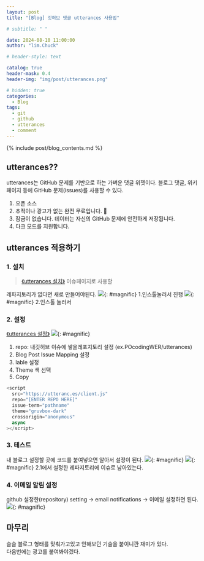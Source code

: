 ```yaml
---
layout: post
title: "[Blog] 깃허브 댓글 utterances 사용법"

# subtitle: " "

date: 2024-08-10 11:00:00
author: "lim.Chuck"

# header-style: text

catalog: true
header-mask: 0.4
header-img: "img/post/utterances.png"

# hidden: true
categories:
  - Blog
tags:
  - git
  - github
  - utterances
  - comment
---
```


{% include post/blog_contents.md %}

## utterances??

utterances는 GitHub 문제를 기반으로 하는 가벼운 댓글 위젯이다. 블로그 댓글, 위키 페이지 등에 GitHub 문제(issues)를 사용할 수 있다.

1. 오픈 소스
2. 추적이나 광고가 없는 완전 무료입니다. 📡
3. 잠금이 없습니다. 데이터는 자신의 GitHub 문제에 안전하게 저장됩니다.
4. 다크 모드를 지원합니다.

## utterances 적용하기

### 1. 설치

> [《utterances 설치》](https://github.com/apps/utterances) 이슈페이지로 사용할

레파지토리가 없다면 새로 만들어야된다.
![](/img/post/2024/0810/1.png){: #magnific} 1.인스톨눌러서 진행
![](/img/post/2024/0810/2.png){: #magnific} 2.인스톨 눌러서

### 2. 설정

[《utterances 설정》](https://utteranc.es/)
![](/img/post/2024/0810/3.png){: #magnific}

1.  repo: 내깃허브 이슈에 쌓을레포지토리 설정 (ex.POcodingWER/utterances)
2.  Blog Post Issue Mapping 설정
3.  lable 설정
4.  Theme 색 선택
5.  Copy

```js
<script
  src="https://utteranc.es/client.js"
  repo="[ENTER REPO HERE]"
  issue-term="pathname"
  theme="gruvbox-dark"
  crossorigin="anonymous"
  async
></script>
```

### 3. 테스트

내 블로그 설정할 곳에 코드를 붙여넣으면 알아서 설정이 된다.
![](/img/post/2024/0810/4.png){: #magnific}
![](/img/post/2024/0810/5.png){: #magnific} 2.1에서 설정한 레파지토리에 이슈로 남아있는다.

### 4. 이메일 알림 설정

github 설정한(repository) setting -> email notifications
-> 이메일 설정하면 된다.
![](/img/post/2024/0810/6.png){: #magnific}

## 마무리

슬슬 블로그 형태를 맞춰가고있고 안해보던 기술을 붙이니깐 재미가 있다. <br/>
다음번에는 광고를 붙여봐야겠다.
